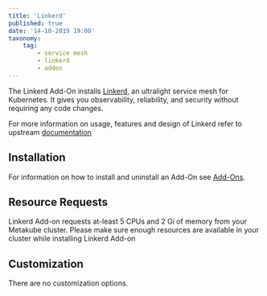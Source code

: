 ```yaml
---
title: 'Linkerd'
published: true
date: '14-10-2019 19:00'
taxonomy:
    tag:
        - service mesh
        - linkerd
        - addon
---
```


The Linkerd Add-On installs [Linkerd](https://linkerd.io/), an ultralight service mesh for Kubernetes. It gives you observability, reliability, and security without requiring any code changes.

For more information on usage, features and design of Linkerd refer to upstream [documentation](https://linkerd.io/2/overview/)

## Installation

For information on how to install and uninstall an Add-On see [Add-Ons](../default.en.md).

## Resource Requests

Linkerd Add-on requests at-least 5 CPUs and 2 Gi of memory from your Metakube cluster. Please make sure enough resources are available
in your cluster while installing Linkerd Add-on

## Customization

There are no customization options.
